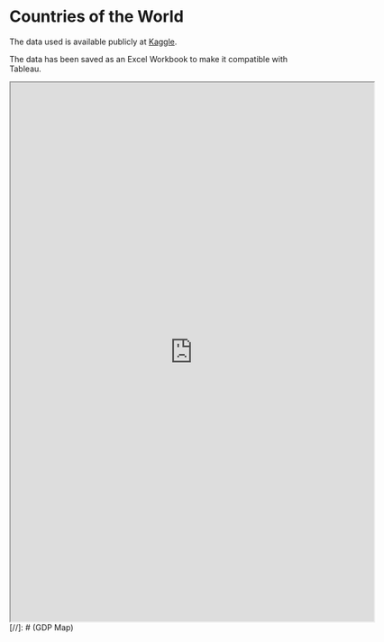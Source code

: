 # Countries of the World

The data used is available publicly at [Kaggle](https://www.kaggle.com/fernandol/countries-of-the-world/version/1).

The data has been saved as an Excel Workbook to make it compatible with Tableau.

<iframe src="https://https://public.tableau.com/views/WD1GDPMap/Dashboard1?:embed=y&:display_count=yes&publish=yes:showVizHome=no&:embed=true" width="645" height="955"></iframe> [//]: # (GDP Map)
